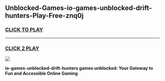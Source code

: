 
## Unblocked-Games-io-games-unblocked-drift-hunters-Play-Free-znq0j
<h3>
<a href="https://premium76.site?title=io-games-unblocked-drift-hunters&ref=17A">CLICK TO PLAY</a></h3>
<hr>

<h3>
<a href="https://premium76.site?title=io-games-unblocked-drift-hunters&ref=17A">CLICK 2 PLAY</a>
  
</h3>

<a href="https://premium76.site?title=io-games-unblocked-drift-hunters&ref=17A"><img src="https://clearcache.store/games.png"></a>


**io-games-unblocked-drift-hunters games unblocked: Your Gateway to Fun and Accessible Online Gaming**
